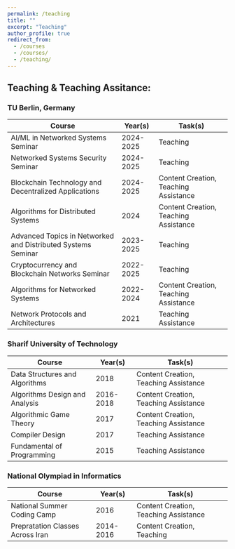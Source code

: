 ```yaml
---
permalink: /teaching
title: ""
excerpt: "Teaching"
author_profile: true
redirect_from: 
  - /courses
  - /courses/
  - /teaching/
---
```


## Teaching & Teaching Assitance:
### TU Berlin, Germany 
| Course  | Year(s)  | Task(s)  |
|---|---|---|
| AI/ML in Networked Systems Seminar | 2024-2025 | Teaching |
| Networked Systems Security Seminar | 2024-2025 | Teaching |
| Blockchain Technology and Decentralized Applications  | 2024-2025  | Content Creation, Teaching Assistance|
| Algorithms for Distributed Systems  | 2024 | Content Creation, Teaching Assistance|
| Advanced Topics in Networked and Distributed Systems Seminar | 2023-2025 | Teaching |
| Cryptocurrency and Blockchain Networks Seminar | 2022-2025 | Teaching |
| Algorithms for Networked Systems  | 2022-2024 | Content Creation, Teaching Assistance|
| Network Protocols and Architectures  | 2021 | Teaching Assistance|

### Sharif University of Technology 
| Course  | Year(s)  | Task(s)  |
|---|---|---|
| Data Structures and Algorithms   | 2018 | Content Creation, Teaching Assistance|
| Algorithms Design and Analysis  | 2016-2018 | Content Creation, Teaching Assistance|
| Algorithmic Game Theory  | 2017 | Content Creation, Teaching Assistance|
| Compiler Design  | 2017 | Teaching Assistance|
| Fundamental of Programming  | 2015 | Teaching Assistance|

### National Olympiad in Informatics
| Course  | Year(s)  | Task(s)  |
|---|---|---|
| National Summer Coding Camp | 2016 | Content Creation, Teaching Assistance|
| Prepratation Classes Across Iran | 2014-2016 | Content Creation, Teaching |
